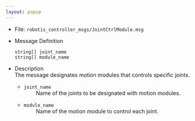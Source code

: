 ```yaml
---
layout: popup
---
```


- File: `robotis_controller_msgs/JointCtrlModule.msg`

- Message Definition
    ```
    string[] joint_name
    string[] module_name
    ```

- Description  
 The message designates motion modules that controls specific joints.

    * `joint_name`  
&emsp;&emsp; Name of the joints to be designated with motion modules.

    * `module_name`  
&emsp;&emsp; Name of the motion module to control each joint.
